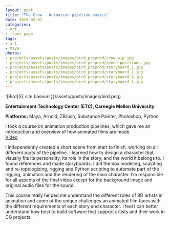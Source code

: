 ```yaml
---
layout: post
title: "The Crow - Animation pipeline basics"
date: 2019-02-01
categories:
- art
- front page
tags:
- art
- Maya
photos:
- projects/assets/posts/images/bird_preprod/crow_wip.jpg
- projects/assets/posts/images/bird_preprod/raven_positions.jpg
- projects/assets/posts/images/bird_preprod/storyboard_1.jpg
- projects/assets/posts/images/bird_preprod/storyboard_2.jpg
- projects/assets/posts/images/bird_preprod/storyboard_3.jpg
- projects/assets/posts/images/bird_preprod/storyboard_4.jpg
---
```


![Bird]({{ site.baseurl }}/assets/posts/images/bird.png)


**Entertainment Technology Center (ETC), Carnegie Mellon University**  

**Platforms:** Maya, Arnold, ZBrush, Substance Painter, Photoshop, Python

I took a course on animation production pipelines, which gave me an introduction and overview of how animated films are made.  
[Video](https://youtu.be/Mx3o8jhNsEU)  

<!-- more -->

I independently created a short scene from start to finish, working on all different parts of the pipeline. I learned how to design a character that visually fits its personality, its role in the story, and the world it belongs to. I found references and made storyboards. I did the box modeling, sculpting and re-topologizing, rigging and Python scripting to automate part of the rigging, animation and the rendering of the main character. I’m responsible for all aspects of the final video except for the background image and original audio files for the sound. 

This course really helped me understand the different roles of 3D artists in animation and some of the unique challenges an animated film faces with the different requirements of each story and character. I feel I can better understand how best to build software that support artists and their work in CG projects.